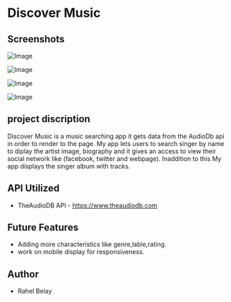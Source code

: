 #  Discover Music

## Screenshots
 ![Image](https://github.com/rahelbelay/Music-Finder/blob/master/src/Images/Screen%20Shot%202020-02-23%20at%207.45.14%20PM.png)

 ![Image](https://github.com/rahelbelay/Music-Finder/blob/master/src/Images/Screen%20Shot%202020-02-23%20at%207.46.33%20PM.png)

![Image](https://github.com/rahelbelay/Music-Finder/blob/master/src/Images/Screen%20Shot%202020-02-23%20at%207.47.38%20PM.png)

![Image](https://github.com/rahelbelay/Music-Finder/blob/master/src/Images/Screen%20Shot%202020-02-23%20at%208.24.26%20PM.png)

## project discription 

Discover Music is a music searching app it gets data from the AudioDb api in order to render to the page. My app lets users to search singer by name to diplay the artist image, biography and it gives an access to view their social network like (facebook, twitter and webpage).
Inaddition to this My app displays the singer album with tracks. 

## API Utilized
 - TheAudioDB API - https://www.theaudiodb.com

 ## Future Features
 - Adding more characteristics like genre,lable,rating.
 - work on mobile display for responsiveness.

 ## Author
  - Rahel Belay








